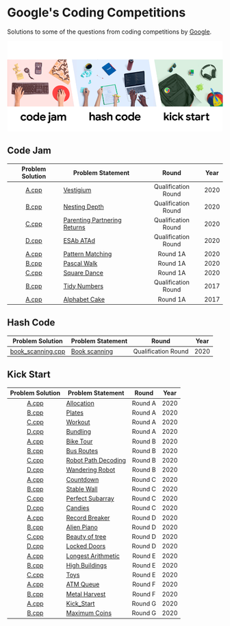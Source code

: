 # Google's Coding Competitions

Solutions to some of the questions from coding competitions by [Google](https://codingcompetitions.withgoogle.com/ "Google's Coding Competitions").

<p align="center"><img src="../assets/google.png"></p>

## Code Jam

| Problem Solution                                          | Problem Statement                              | Round               | Year |
|:---------------------------------------------------------:|------------------------------------------------|:-------------------:|:----:|
| [A.cpp](Code%20Jam/2020/Qualification%20Round/A.cpp?ts=4) | [Vestigium]                                    | Qualification Round | 2020 |
| [B.cpp](Code%20Jam/2020/Qualification%20Round/B.cpp?ts=4) | [Nesting Depth]                                | Qualification Round | 2020 |
| [C.cpp](Code%20Jam/2020/Qualification%20Round/C.cpp?ts=4) | [Parenting Partnering Returns]                 | Qualification Round | 2020 |
| [D.cpp](Code%20Jam/2020/Qualification%20Round/D.cpp?ts=4) | [ESAb ATAd]                                    | Qualification Round | 2020 |
| [A.cpp](Code%20Jam/2020/Round%201A/A.cpp?ts=4)            | [Pattern Matching]                             | Round 1A            | 2020 |
| [B.cpp](Code%20Jam/2020/Round%201A/B.cpp?ts=4)            | [Pascal Walk]                                  | Round 1A            | 2020 |
| [C.cpp](Code%20Jam/2020/Round%201A/C.cpp?ts=4)            | [Square Dance]                                 | Round 1A            | 2020 |
| [B.cpp](Code%20Jam/2017/Qualification%20Round/B.cpp?ts=4) | [Tidy Numbers]                                 | Qualification Round | 2017 |
| [A.cpp](Code%20Jam/2017/Round%201A/A.cpp?ts=4)            | [Alphabet Cake]                                | Round 1A            | 2017 |

## Hash Code

| Problem Solution        | Problem Statement    | Round               | Year |
|:-----------------------:|----------------------|:-------------------:|:----:|
| [book_scanning.cpp]     | [Book scanning]      | Qualification Round | 2020 |

## Kick Start

| Problem Solution                                | Problem Statement                       | Round   | Year |
|:-----------------------------------------------:|-----------------------------------------|:-------:|:----:|
| [A.cpp](Kick%20Start/2020/Round%20A/A.cpp?ts=4) | [Allocation]                            | Round A | 2020 |
| [B.cpp](Kick%20Start/2020/Round%20A/B.cpp?ts=4) | [Plates]                                | Round A | 2020 |
| [C.cpp](Kick%20Start/2020/Round%20A/C.cpp?ts=4) | [Workout]                               | Round A | 2020 |
| [D.cpp](Kick%20Start/2020/Round%20A/D.cpp?ts=4) | [Bundling]                              | Round A | 2020 |
| [A.cpp](Kick%20Start/2020/Round%20B/A.cpp?ts=4) | [Bike Tour]                             | Round B | 2020 |
| [B.cpp](Kick%20Start/2020/Round%20B/B.cpp?ts=4) | [Bus Routes]                            | Round B | 2020 |
| [C.cpp](Kick%20Start/2020/Round%20B/C.cpp?ts=4) | [Robot Path Decoding]                   | Round B | 2020 |
| [D.cpp](Kick%20Start/2020/Round%20B/D.cpp?ts=4) | [Wandering Robot]                       | Round B | 2020 |
| [A.cpp](Kick%20Start/2020/Round%20C/A.cpp?ts=4) | [Countdown]                             | Round C | 2020 |
| [B.cpp](Kick%20Start/2020/Round%20C/B.cpp?ts=4) | [Stable Wall]                           | Round C | 2020 |
| [C.cpp](Kick%20Start/2020/Round%20C/C.cpp?ts=4) | [Perfect Subarray]                      | Round C | 2020 |
| [D.cpp](Kick%20Start/2020/Round%20C/D.cpp?ts=4) | [Candies]                               | Round C | 2020 |
| [A.cpp](Kick%20Start/2020/Round%20D/A.cpp?ts=4) | [Record Breaker]                        | Round D | 2020 |
| [B.cpp](Kick%20Start/2020/Round%20D/B.cpp?ts=4) | [Alien Piano]                           | Round D | 2020 |
| [C.cpp](Kick%20Start/2020/Round%20D/C.cpp?ts=4) | [Beauty of tree]                        | Round D | 2020 |
| [D.cpp](Kick%20Start/2020/Round%20D/D.cpp?ts=4) | [Locked Doors]                          | Round D | 2020 |
| [A.cpp](Kick%20Start/2020/Round%20E/A.cpp?ts=4) | [Longest Arithmetic]                    | Round E | 2020 |
| [B.cpp](Kick%20Start/2020/Round%20E/B.cpp?ts=4) | [High Buildings]                        | Round E | 2020 |
| [C.cpp](Kick%20Start/2020/Round%20E/C.cpp?ts=4) | [Toys]                                  | Round E | 2020 |
| [A.cpp](Kick%20Start/2020/Round%20F/A.cpp?ts=4) | [ATM Queue]                             | Round F | 2020 |
| [B.cpp](Kick%20Start/2020/Round%20F/B.cpp?ts=4) | [Metal Harvest]                         | Round F | 2020 |
| [A.cpp](Kick%20Start/2020/Round%20G/A.cpp?ts=4) | [Kick_Start]                            | Round G | 2020 |
| [B.cpp](Kick%20Start/2020/Round%20G/B.cpp?ts=4) | [Maximum Coins]                         | Round G | 2020 |

[//]: # (Code Jam)

[Vestigium]: https://codingcompetitions.withgoogle.com/codejam/round/000000000019fd27/000000000020993c
[Nesting Depth]: https://codingcompetitions.withgoogle.com/codejam/round/000000000019fd27/0000000000209a9f
[Parenting Partnering Returns]: https://codingcompetitions.withgoogle.com/codejam/round/000000000019fd27/000000000020bdf9
[ESAb ATAd]: https://codingcompetitions.withgoogle.com/codejam/round/000000000019fd27/0000000000209a9e
[Pattern Matching]: https://codingcompetitions.withgoogle.com/codejam/round/000000000019fd74/00000000002b3034
[Pascal Walk]: https://codingcompetitions.withgoogle.com/codejam/round/000000000019fd74/00000000002b1353
[Square Dance]: https://codingcompetitions.withgoogle.com/codejam/round/000000000019fd74/00000000002b1355

[Tidy Numbers]: https://code.google.com/codejam/contest/3264486/dashboard#s=p1
[Alphabet Cake]: https://code.google.com/codejam/contest/5304486/dashboard#s=p0

[//]: # (Hash Code)

[book_scanning.cpp]: Hash%20Code/2020/book_scanning.cpp?ts=4
[Book scanning]: Hash%20Code/2020/Book%20scanning.pdf

[//]: # (Kick Start)

[Allocation]: https://codingcompetitions.withgoogle.com/kickstart/round/000000000019ffc7/00000000001d3f56
[Plates]: https://codingcompetitions.withgoogle.com/kickstart/round/000000000019ffc7/00000000001d40bb
[Workout]: https://codingcompetitions.withgoogle.com/kickstart/round/000000000019ffc7/00000000001d3f5b
[Bundling]: https://codingcompetitions.withgoogle.com/kickstart/round/000000000019ffc7/00000000001d3ff3

[Bike Tour]: https://codingcompetitions.withgoogle.com/kickstart/round/000000000019ffc8/00000000002d82e6
[Bus Routes]: https://codingcompetitions.withgoogle.com/kickstart/round/000000000019ffc8/00000000002d83bf
[Robot Path Decoding]: https://codingcompetitions.withgoogle.com/kickstart/round/000000000019ffc8/00000000002d83dc
[Wandering Robot]: https://codingcompetitions.withgoogle.com/kickstart/round/000000000019ffc8/00000000002d8565

[Countdown]: https://codingcompetitions.withgoogle.com/kickstart/round/000000000019ff43/00000000003380d2
[Stable Wall]: https://codingcompetitions.withgoogle.com/kickstart/round/000000000019ff43/00000000003379bb
[Perfect Subarray]: https://codingcompetitions.withgoogle.com/kickstart/round/000000000019ff43/00000000003381cb
[Candies]: https://codingcompetitions.withgoogle.com/kickstart/round/000000000019ff43/0000000000337b4d

[Record Breaker]: https://codingcompetitions.withgoogle.com/kickstart/round/000000000019ff08/0000000000387171
[Alien Piano]: https://codingcompetitions.withgoogle.com/kickstart/round/000000000019ff08/0000000000387174
[Beauty of tree]: https://codingcompetitions.withgoogle.com/kickstart/round/000000000019ff08/0000000000386edd
[Locked Doors]: https://codingcompetitions.withgoogle.com/kickstart/round/000000000019ff08/0000000000386d5c

[Longest Arithmetic]: https://codingcompetitions.withgoogle.com/kickstart/round/000000000019ff47/00000000003bf4ed
[High Buildings]: https://codingcompetitions.withgoogle.com/kickstart/round/000000000019ff47/00000000003bef73
[Toys]: https://codingcompetitions.withgoogle.com/kickstart/round/000000000019ff47/00000000003bede9

[ATM Queue]: https://codingcompetitions.withgoogle.com/kickstart/round/000000000019ff48/00000000003f4ed8
[Metal Harvest]: https://codingcompetitions.withgoogle.com/kickstart/round/000000000019ff48/00000000003f4b8b

[Kick_Start]: https://codingcompetitions.withgoogle.com/kickstart/round/00000000001a0069/0000000000414bfb
[Maximum Coins]: https://codingcompetitions.withgoogle.com/kickstart/round/00000000001a0069/0000000000414a23

[//]: # (EOF)